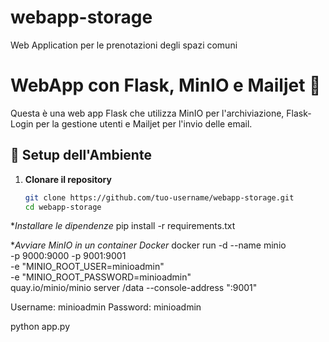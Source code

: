 # webapp-storage
Web Application per le prenotazioni degli spazi comuni

# WebApp con Flask, MinIO e Mailjet 🚀

Questa è una web app Flask che utilizza MinIO per l'archiviazione, Flask-Login per la gestione utenti e Mailjet per l'invio delle email.

## **🔧 Setup dell'Ambiente**
1. **Clonare il repository**
   ```bash
   git clone https://github.com/tuo-username/webapp-storage.git
   cd webapp-storage

**Installare le dipendenze*
pip install -r requirements.txt

**Avviare MinIO in un container Docker*
docker run -d --name minio \
    -p 9000:9000 -p 9001:9001 \
    -e "MINIO_ROOT_USER=minioadmin" \
    -e "MINIO_ROOT_PASSWORD=minioadmin" \
    quay.io/minio/minio server /data --console-address ":9001"

Username: minioadmin
Password: minioadmin


python app.py